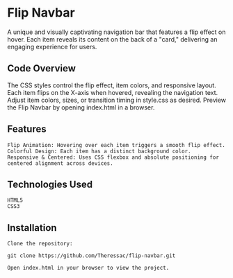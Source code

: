 # Flip Navbar

A unique and visually captivating navigation bar that features a flip effect on hover. Each item reveals its content on the back of a "card," delivering an engaging experience for users.

## Code Overview

The CSS styles control the flip effect, item colors, and responsive layout. Each item flips on the X-axis when hovered, revealing the navigation text. Adjust item colors, sizes, or transition timing in style.css as desired. Preview the Flip Navbar by opening index.html in a browser.

## Features

    Flip Animation: Hovering over each item triggers a smooth flip effect.
    Colorful Design: Each item has a distinct background color.
    Responsive & Centered: Uses CSS flexbox and absolute positioning for centered alignment across devices.

## Technologies Used

    HTML5
    CSS3

## Installation

    Clone the repository:

    git clone https://github.com/Theressac/flip-navbar.git

    Open index.html in your browser to view the project.


